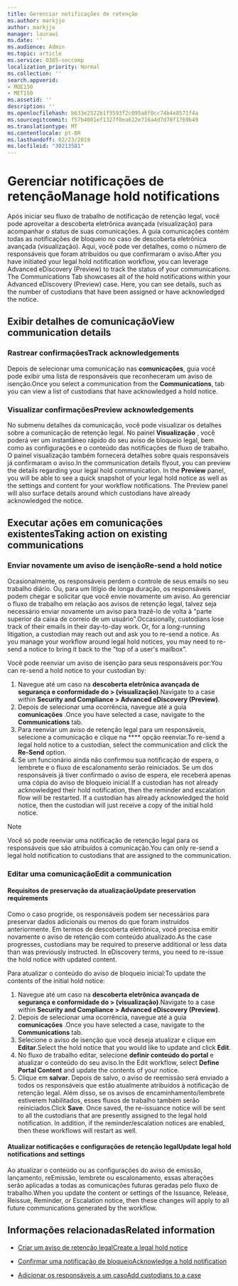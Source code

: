 ```yaml
---
title: Gerenciar notificações de retenção
ms.author: markjjo
author: markjjo
manager: laurawi
ms.date: ''
ms.audience: Admin
ms.topic: article
ms.service: O365-seccomp
localization_priority: Normal
ms.collection: ''
search.appverid:
- MOE150
- MET150
ms.assetid: ''
description: ''
ms.openlocfilehash: b633e2522b1f3593f2c095a8f0cc74b4e8571f4a
ms.sourcegitcommit: f57b4001ef1327f0ea622e716a4d7d78f1769b49
ms.translationtype: MT
ms.contentlocale: pt-BR
ms.lasthandoff: 02/23/2019
ms.locfileid: "30213581"
---
```

# <a name="manage-hold-notifications"></a><span data-ttu-id="9b2fc-102">Gerenciar notificações de retenção</span><span class="sxs-lookup"><span data-stu-id="9b2fc-102">Manage hold notifications</span></span>

<span data-ttu-id="9b2fc-p101">Após iniciar seu fluxo de trabalho de notificação de retenção legal, você pode aproveitar a descoberta eletrônica avançada (visualização) para acompanhar o status de suas comunicações. A guia comunicações contém todas as notificações de bloqueio no caso de descoberta eletrônica avançada (visualização). Aqui, você pode ver detalhes, como o número de responsáveis que foram atribuídos ou que confirmaram o aviso.</span><span class="sxs-lookup"><span data-stu-id="9b2fc-p101">After you have initiated your legal hold notification workflow, you can leverage  Advanced eDiscovery (Preview) to track the status of your communications. The Communications Tab showcases all of the hold notifications within your Advanced eDiscovery (Preview) case. Here, you can see details, such as the number of custodians that have been assigned or have acknowledged the notice.</span></span>

## <a name="view-communication-details"></a><span data-ttu-id="9b2fc-106">Exibir detalhes de comunicação</span><span class="sxs-lookup"><span data-stu-id="9b2fc-106">View communication details</span></span>

### <a name="track-acknowledgements"></a><span data-ttu-id="9b2fc-107">Rastrear confirmações</span><span class="sxs-lookup"><span data-stu-id="9b2fc-107">Track acknowledgements</span></span>

<span data-ttu-id="9b2fc-108">Depois de selecionar uma comunicação nas **comunicações**, guia você pode exibir uma lista de responsáveis que reconheceram um aviso de isenção.</span><span class="sxs-lookup"><span data-stu-id="9b2fc-108">Once you select a communication from the **Communications**, tab you can view a list of custodians that have acknowledged a hold notice.</span></span> 

### <a name="preview-acknowledgements"></a><span data-ttu-id="9b2fc-109">Visualizar confirmações</span><span class="sxs-lookup"><span data-stu-id="9b2fc-109">Preview acknowledgements</span></span>

<span data-ttu-id="9b2fc-p102">No submenu detalhes da comunicação, você pode visualizar os detalhes sobre a comunicação de retenção legal. No painel **Visualização** , você poderá ver um instantâneo rápido do seu aviso de bloqueio legal, bem como as configurações e o conteúdo das notificações de fluxo de trabalho. O painel visualização também fornecerá detalhes sobre quais responsáveis já confirmaram o aviso.</span><span class="sxs-lookup"><span data-stu-id="9b2fc-p102">In the communication details flyout, you can preview the details regarding your legal hold communication. In the **Preview** panel, you will be able to see a quick snapshot of your legal hold notice as well as the settings and content for your workflow notifications. The Preview panel will also surface details around which custodians have already acknowledged the notice.</span></span>

## <a name="taking-action-on-existing-communications"></a><span data-ttu-id="9b2fc-113">Executar ações em comunicações existentes</span><span class="sxs-lookup"><span data-stu-id="9b2fc-113">Taking action on existing communications</span></span>

### <a name="re-send-a-hold-notice"></a><span data-ttu-id="9b2fc-114">Enviar novamente um aviso de isenção</span><span class="sxs-lookup"><span data-stu-id="9b2fc-114">Re-send a hold notice</span></span>

<span data-ttu-id="9b2fc-p103">Ocasionalmente, os responsáveis perdem o controle de seus emails no seu trabalho diário. Ou, para um litígio de longa duração, os responsáveis podem chegar e solicitar que você envie novamente um aviso. Ao gerenciar o fluxo de trabalho em relação aos avisos de retenção legal, talvez seja necessário enviar novamente um aviso para trazê-lo de volta à "parte superior da caixa de correio de um usuário".</span><span class="sxs-lookup"><span data-stu-id="9b2fc-p103">Occasionally, custodians lose track of their emails in their day-to-day work. Or, for a long-running litigation, a custodian may reach out and ask you to re-send a notice. As you manage your workflow around legal hold notices, you may need to re-send a notice to bring it back to the "top of a user's mailbox".</span></span>

<span data-ttu-id="9b2fc-118">Você pode reenviar um aviso de isenção para seus responsáveis por:</span><span class="sxs-lookup"><span data-stu-id="9b2fc-118">You can re-send a hold notice to your custodian by:</span></span>
1. <span data-ttu-id="9b2fc-119">Navegue até um caso na **descoberta eletrônica avançada de segurança e conformidade do > (visualização)**.</span><span class="sxs-lookup"><span data-stu-id="9b2fc-119">Navigate to a case within **Security and Compliance > Advanced eDiscovery (Preview)**.</span></span>
2. <span data-ttu-id="9b2fc-120">Depois de selecionar uma ocorrência, navegue até a guia **comunicações** .</span><span class="sxs-lookup"><span data-stu-id="9b2fc-120">Once you have selected a case, navigate to the **Communications** tab.</span></span>
3. <span data-ttu-id="9b2fc-121">Para reenviar um aviso de retenção legal para um responsáveis, selecione a comunicação e clique na \*\*\*\* opção reenviar.</span><span class="sxs-lookup"><span data-stu-id="9b2fc-121">To re-send a legal hold notice to a custodian, select the communication and click the **Re-Send** option.</span></span>
4. <span data-ttu-id="9b2fc-p104">Se um funcionário ainda não confirmou sua notificação de espera, o lembrete e o fluxo de escalonamento serão reiniciados. Se um dos responsáveis já tiver confirmado o aviso de espera, ele receberá apenas uma cópia do aviso de bloqueio inicial.</span><span class="sxs-lookup"><span data-stu-id="9b2fc-p104">If a custodian has not already acknowledged their hold notification, then the reminder and escalation flow will be restarted. If a custodian has already acknowledged the hold notice, then the custodian will just receive a copy of the initial hold notice.</span></span>

> [!NOTE]
> <span data-ttu-id="9b2fc-124">Você só pode reenviar uma notificação de retenção legal para os responsáveis que são atribuídos à comunicação.</span><span class="sxs-lookup"><span data-stu-id="9b2fc-124">You can only re-send a legal hold notification to custodians that are assigned to the communication.</span></span> 

### <a name="edit-a-communication"></a><span data-ttu-id="9b2fc-125">Editar uma comunicação</span><span class="sxs-lookup"><span data-stu-id="9b2fc-125">Edit a communication</span></span>

#### <a name="update-preservation-requirements"></a><span data-ttu-id="9b2fc-126">Requisitos de preservação da atualização</span><span class="sxs-lookup"><span data-stu-id="9b2fc-126">Update preservation requirements</span></span>
  
<span data-ttu-id="9b2fc-p105">Como o caso progride, os responsáveis podem ser necessários para preservar dados adicionais ou menos do que foram instruídos anteriormente. Em termos de descoberta eletrônica, você precisa emitir novamente o aviso de retenção com conteúdo atualizado.</span><span class="sxs-lookup"><span data-stu-id="9b2fc-p105">As the case progresses, custodians may be required to preserve additional or less data than was previously instructed. In eDiscovery terms, you need to re-issue the hold notice with updated content.</span></span>

<span data-ttu-id="9b2fc-129">Para atualizar o conteúdo do aviso de bloqueio inicial:</span><span class="sxs-lookup"><span data-stu-id="9b2fc-129">To update the contents of the initial hold notice:</span></span>

1. <span data-ttu-id="9b2fc-130">Navegue até um caso na **descoberta eletrônica avançada de segurança e conformidade do > (visualização)**.</span><span class="sxs-lookup"><span data-stu-id="9b2fc-130">Navigate to a case within **Security and Compliance > Advanced eDiscovery (Preview)**.</span></span>
2. <span data-ttu-id="9b2fc-131">Depois de selecionar uma ocorrência, navegue até a guia **comunicações** .</span><span class="sxs-lookup"><span data-stu-id="9b2fc-131">Once you have selected a case, navigate to the **Communications** tab.</span></span>
3. <span data-ttu-id="9b2fc-132">Selecione o aviso de isenção que você deseja atualizar e clique em **Editar**.</span><span class="sxs-lookup"><span data-stu-id="9b2fc-132">Select the hold notice that you would like to update and click **Edit**.</span></span>
4. <span data-ttu-id="9b2fc-133">No fluxo de trabalho editar, selecione **definir conteúdo do portal** e atualizar o conteúdo do seu aviso.</span><span class="sxs-lookup"><span data-stu-id="9b2fc-133">In the Edit workflow, select **Define Portal Content** and update the contents of your notice.</span></span> 
5. <span data-ttu-id="9b2fc-p106">Clique em **salvar**. Depois de salvo, o aviso de reemissão será enviado a todos os responsáveis que estão atualmente atribuídos à notificação de retenção legal. Além disso, se os avisos de encaminhamento/lembrete estiverem habilitados, esses fluxos de trabalho também serão reiniciados.</span><span class="sxs-lookup"><span data-stu-id="9b2fc-p106">Click **Save**. Once saved, the re-issuance notice will be sent to all the custodians that are presently assigned to the legal hold notification. In addition, if the reminder/escalation notices are enabled, then these workflows will restart as well.</span></span> 


#### <a name="update-legal-hold-notifications-and-settings"></a><span data-ttu-id="9b2fc-137">Atualizar notificações e configurações de retenção legal</span><span class="sxs-lookup"><span data-stu-id="9b2fc-137">Update legal hold notifications and settings</span></span>

<span data-ttu-id="9b2fc-138">Ao atualizar o conteúdo ou as configurações do aviso de emissão, lançamento, reEmissão, lembrete ou escalonamento, essas alterações serão aplicadas a todas as comunicações futuras geradas pelo fluxo de trabalho.</span><span class="sxs-lookup"><span data-stu-id="9b2fc-138">When you update the content or settings of the Issuance, Release, Reissue, Reminder, or Escalation notice, then these changes will apply to all future communications generated by the workflow.</span></span>

## <a name="related-information"></a><span data-ttu-id="9b2fc-139">Informações relacionadas</span><span class="sxs-lookup"><span data-stu-id="9b2fc-139">Related information</span></span> 

- [<span data-ttu-id="9b2fc-140">Criar um aviso de retenção legal</span><span class="sxs-lookup"><span data-stu-id="9b2fc-140">Create a legal hold notice</span></span>](create-hold-notification.md)
    
- [<span data-ttu-id="9b2fc-141">Confirmar uma notificação de bloqueio</span><span class="sxs-lookup"><span data-stu-id="9b2fc-141">Acknowledge a hold notification</span></span>](acknowledge-hold-notification.md)
    
- [<span data-ttu-id="9b2fc-142">Adicionar os responsáveis a um caso</span><span class="sxs-lookup"><span data-stu-id="9b2fc-142">Add custodians to a case</span></span>](add-custodians-to-case.md)